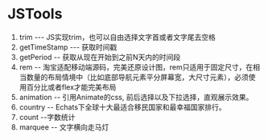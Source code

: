 # JSTools

1. trim ---  JS实现trim，也可以自由选择文字首或者文字尾去空格
2. getTimeStamp --- 获取时间戳
3. getPeriod -- 获取从现在开始到之前N天内的时间段
4. rem -- 淘宝适配移动端源码，完美还原设计图，rem只适用于固定尺寸，在相当数量的布局情境中（比如底部导航元素平分屏幕宽，大尺寸元素），必须使用百分比或者flex才能完美布局
5. animation -- 引用Animate的css, 前后选择以及下拉选择，直观展示效果。
6. country -- Echats下全球十大最适合移民国家和最幸福国家排行。
7. count --字数统计
8. marquee -- 文字横向走马灯
